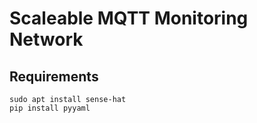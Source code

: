 # Scaleable MQTT Monitoring Network

## Requirements
```
sudo apt install sense-hat
pip install pyyaml
```